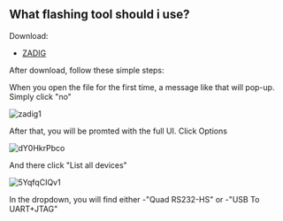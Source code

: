 ## What flashing tool should i use?

Download:
- [ZADIG](https://github.com/pbatard/libwdi/releases/download/v1.5.1/zadig-2.9.exe)

After download, follow these simple steps:

When you open the file for the first time, a message like that will pop-up. Simply click "no"

![zadig1](https://github.com/user-attachments/assets/796b5851-7a8f-4ca1-b629-497f4412354c)

After that, you will be promted with the full UI. Click Options

![dY0HkrPbco](https://github.com/user-attachments/assets/1ef63ca9-a275-4418-86d9-13055a265eb7)


And there click "List all devices"

![5YqfqCIQv1](https://github.com/user-attachments/assets/4029969d-bc60-4168-a195-f0e5d028196a)

In the dropdown, you will find either 
-"Quad RS232-HS"
or
-"USB To UART+JTAG"

